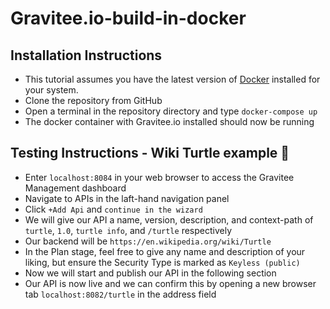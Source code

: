 # Gravitee.io-build-in-docker

## Installation Instructions

- This tutorial assumes you have the latest version of [Docker](https://docs.docker.com/get-docker/) installed for your system.
- Clone the repository from GitHub
- Open a terminal in the repository directory and type `docker-compose up`
- The docker container with Gravitee.io installed should now be running

## Testing Instructions - Wiki Turtle example 🐢

- Enter `localhost:8084` in your web browser to access the Gravitee Management dashboard
- Navigate to APIs in the laft-hand navigation panel
- Click ``+Add Api`` and ``continue in the wizard``
- We will give our API a name, version, description, and context-path of ``turtle``, ``1.0``, ``turtle info``, and ``/turtle`` respectively
- Our backend will be `https://en.wikipedia.org/wiki/Turtle`
- In the Plan stage, feel free to give any name and description of your liking, but ensure the Security Type is marked as ``Keyless (public)``
- Now we will start and publish our API in the following section
- Our API is now live and we can confirm this by opening a new browser tab `localhost:8082/turtle` in the address field

